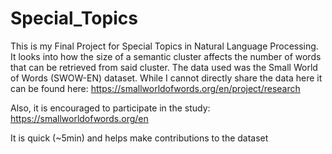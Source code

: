 # Special_Topics
This is my Final Project for Special Topics in Natural Language Processing.
It looks into how the size of a semantic cluster affects the number of words that can be retrieved from said cluster. The data used was the Small World of Words (SWOW-EN) dataset.
While I cannot directly share the data here it can be found here: https://smallworldofwords.org/en/project/research

Also, it is encouraged to participate in the study: https://smallworldofwords.org/en

It is quick (~5min) and helps make contributions to the dataset
